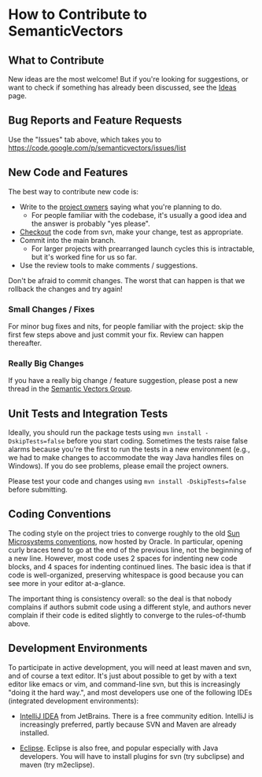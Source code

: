# How to Contribute to SemanticVectors #

## What to Contribute ##

New ideas are the most welcome! But if you're looking for suggestions, or want to check if something has already been discussed, see the [Ideas](Ideas.md) page.

## Bug Reports and Feature Requests ##

Use the "Issues" tab above, which takes you to https://code.google.com/p/semanticvectors/issues/list

## New Code and Features ##

The best way to contribute new code is:

  * Write to the [project owners](https://code.google.com/p/semanticvectors/people/list) saying what you're planning to do.
    * For people familiar with the codebase, it's usually a good idea and the answer is probably "yes please".
  * [Checkout](https://code.google.com/p/semanticvectors/source/checkout) the code from svn, make your change, test as appropriate.
  * Commit into the main branch.
    * For larger projects with prearranged launch cycles this is intractable, but it's worked fine for us so far.
  * Use the review tools to make comments / suggestions.

Don't be afraid to commit changes. The worst that can happen is that we rollback the changes and try again!

### Small Changes / Fixes ###

For minor bug fixes and nits, for people familiar with the project: skip the first few steps above and just commit your fix. Review can happen thereafter.

### Really Big Changes ###

If you have a really big change / feature suggestion, please post a new thread in the [Semantic Vectors Group](https://groups.google.com/forum/?fromgroups#!forum/semanticvectors).

## Unit Tests and Integration Tests ##

Ideally, you should run the package tests using `mvn install -DskipTests=false` before you start coding. Sometimes the tests raise false alarms because you're the first to run the tests in a new environment (e.g., we had to make changes to accommodate the way Java handles files on Windows). If you do see problems, please email the project owners.

Please test your code and changes using `mvn install -DskipTests=false` before submitting.

## Coding Conventions ##

The coding style on the project tries to converge roughly to the old [Sun Microsystems conventions](http://www.oracle.com/technetwork/java/javase/documentation/codeconvtoc-136057.html), now hosted by Oracle. In particular, opening curly braces tend to go at the end of the previous line, not the beginning of a new line. However, most code uses 2 spaces for indenting new code blocks, and 4 spaces for indenting continued lines. The basic idea is that if code is well-organized, preserving whitespace is good because you can see more in your editor at-a-glance.

The important thing is consistency overall: so the deal is that nobody complains if authors submit code using a different style, and authors never complain if their code is edited slightly to converge to the rules-of-thumb above.

## Development Environments ##

To participate in active development, you will need at least maven and svn, and of course a text editor. It's just about possible to get by with a text editor like emacs or vim, and command-line svn, but this is increasingly "doing it the hard way.", and most developers use one of the following IDEs (integrated development environments):

  * [IntelliJ IDEA](http://www.jetbrains.com/idea/) from JetBrains. There is a free community edition. IntelliJ is increasingly preferred, partly because SVN and Maven are already installed.

  * [Eclipse](http://eclipse.org). Eclipse is also free, and popular especially with Java developers. You will have to install plugins for svn (try subclipse) and maven (try m2eclipse).